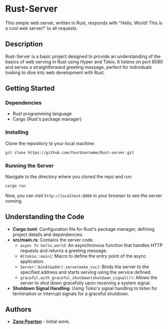 
# Rust-Server

This simple web server, written in Rust, responds with "Hello, World! This is a cool web server!" to all requests.

## Description

Rust-Server is a basic project designed to provide an understanding of the basics of web serving in Rust using Hyper and Tokio. It listens on port 8080 and serves a straightforward greeting message, perfect for individuals looking to dive into web development with Rust.

## Getting Started

### Dependencies

- Rust programming language
- Cargo (Rust's package manager)

### Installing

Clone the repository to your local machine:

```bash
git clone https://github.com/YourUsername/Rust-server.git
```

### Running the Server

Navigate to the directory where you cloned the repo and run:

```bash
cargo run
```

Now, you can visit `http://localhost:8080` in your browser to see the server running.

## Understanding the Code

- **Cargo.toml**: Configuration file for Rust's package manager, defining project details and dependencies.
- **src/main.rs**: Contains the server code.
  - `async fn hello_world`: An asynchronous function that handles HTTP requests and returns a greeting message.
  - `#[tokio::main]`: Macro to define the entry point of the async application.
  - `Server::bind(&addr).serve(make_svc)`: Binds the server to the specified address and starts serving using the service defined.
  - `graceful.with_graceful_shutdown(shutdown_signal())`: Allows the server to shut down gracefully upon receiving a system signal.
- **Shutdown Signal Handling**: Using Tokio's signal handling to listen for termination or interrupt signals for a graceful shutdown.


## Authors

- **[Zane Pearton](https://github.com/zanepearton)** - Initial work.

